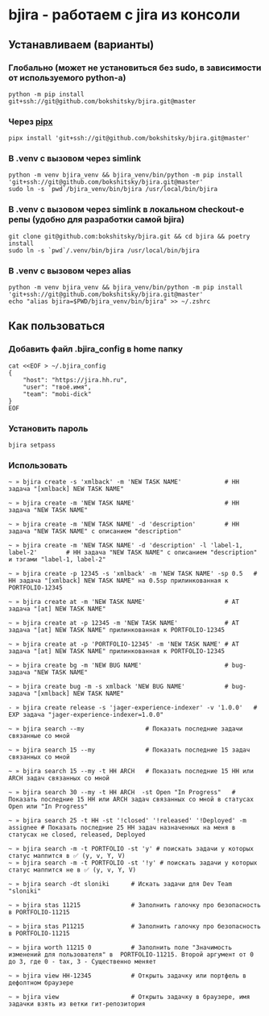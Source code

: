 
# bjira - работаем с jira из консоли

## Устанавливаем (варианты)

### Глобально (может не установиться без sudo, в зависимости от используемого python-а)

```shell
python -m pip install git+ssh://git@github.com/bokshitsky/bjira.git@master
```

### Через [pipx](https://github.com/pypa/pipx)

```shell
pipx install 'git+ssh://git@github.com/bokshitsky/bjira.git@master'
```

### В .venv с вызовом через simlink

```shell
python -m venv bjira_venv && bjira_venv/bin/python -m pip install 'git+ssh://git@github.com/bokshitsky/bjira.git@master'
sudo ln -s `pwd`/bjira_venv/bin/bjira /usr/local/bin/bjira
```

### В .venv с вызовом через simlink в локальном checkout-е репы (удобно для разработки самой bjira)

```shell
git clone git@github.com:bokshitsky/bjira.git && cd bjira && poetry install
sudo ln -s `pwd`/.venv/bin/bjira /usr/local/bin/bjira
```

### В .venv с вызовом через alias

```shell
python -m venv bjira_venv && bjira_venv/bin/python -m pip install 'git+ssh://git@github.com/bokshitsky/bjira.git@master'
echo "alias bjira=$PWD/bjira_venv/bin/bjira" >> ~/.zshrc
```

## Как пользоваться

### Добавить файл .bjira_config в home папку

```shell script
cat <<EOF > ~/.bjira_config
{
    "host": "https://jira.hh.ru",
    "user": "твоё.имя",
    "team": "mobi-dick"
}
EOF
```

### Установить пароль

```shell script
bjira setpass
```

### Использовать

```shell script
~ » bjira create -s 'xmlback' -m 'NEW TASK NAME'            # HH задача "[xmlback] NEW TASK NAME"

~ » bjira create -m 'NEW TASK NAME'                         # HH задача "NEW TASK NAME"

~ » bjira create -m 'NEW TASK NAME' -d 'description'        # HH задача "NEW TASK NAME" с описанием "description"

~ » bjira create -m 'NEW TASK NAME' -d 'description' -l 'label-1, label-2'        # HH задача "NEW TASK NAME" с описанием "description" и тэгами "label-1, label-2"

~ » bjira create -p 12345 -s 'xmlback' -m 'NEW TASK NAME' -sp 0.5   # HH задача "[xmlback] NEW TASK NAME" на 0.5sp прилинкованная к PORTFOLIO-12345

~ » bjira create at -m 'NEW TASK NAME'                      # AT задача "[at] NEW TASK NAME"

~ » bjira create at -p 12345 -m 'NEW TASK NAME'             # AT задача "[at] NEW TASK NAME" прилинкованная к PORTFOLIO-12345

~ » bjira create at -p 'PORTFOLIO-12345' -m 'NEW TASK NAME' # AT задача "[at] NEW TASK NAME" прилинкованная к PORTFOLIO-12345

~ » bjira create bg -m 'NEW BUG NAME'                       # bug-задача "NEW TASK NAME"

~ » bjira create bug -m -s xmlback 'NEW BUG NAME'           # bug-задача "[xmlback] NEW TASK NAME"

- » bjira create release -s 'jager-experience-indexer' -v '1.0.0'   # EXP задача "jager-experience-indexer=1.0.0"

~ » bjira search --my                 # Показать последние задачи связанные со мной

~ » bjira search 15 --my              # Показать последние 15 задач связанных со мной

~ » bjira search 15 --my -t HH ARCH   # Показать последние 15 HH или ARCH задач связанных со мной

~ » bjira search 30 --my -t HH ARCH  -st Open "In Progress"   # Показать последние 15 HH или ARCH задач связанных со мной в статусах Open или "In Progress"

~ » bjira search 25 -t HH -st '!closed' '!released' '!Deployed' -m assignee # Показать последние 25 HH задач назначенных на меня в статусах не closed, released, Deployed

~ » bjira search -m -t PORTFOLIO -st 'y' # поискать задачи у которых статус маппится в ✅ (y, v, Y, V)
~ » bjira search -m -t PORTFOLIO -st '!y' # поискать задачи у которых статус маппится не в ✅ (y, v, Y, V)

~ » bjira search -dt sloniki      # Искать задачи для Dev Team "sloniki"

~ » bjira stas 11215              # Заполнить галочку про безопасность в PORTFOLIO-11215

~ » bjira stas P11215             # Заполнить галочку про безопасность в PORTFOLIO-11215

~ » bjira worth 11215 0           # Заполнить поле "Значимость изменений для пользователя" в  PORTFOLIO-11215. Второй аргумент от 0 до 3, где 0 - tax, 3 - Существенно меняет

~ » bjira view HH-12345           # Открыть задачку или портфель в дефолтном браузере

~ » bjira view                    # Открыть задачку в браузере, имя задачки взять из ветки гит-репозитория

```
